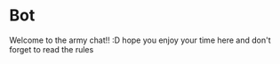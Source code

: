# Bot
Welcome to the army chat!! :D hope you enjoy your time here and don't forget to read the rules
